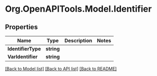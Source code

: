 # Org.OpenAPITools.Model.Identifier

## Properties

Name | Type | Description | Notes
------------ | ------------- | ------------- | -------------
**IdentifierType** | **string** |  | 
**VarIdentifier** | **string** |  | 

[[Back to Model list]](../README.md#documentation-for-models) [[Back to API list]](../README.md#documentation-for-api-endpoints) [[Back to README]](../README.md)

